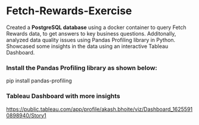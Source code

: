 # Fetch-Rewards-Exercise

Created a **PostgreSQL database** using a docker container to query Fetch Rewards data, to get answers to key business questions.
Additonally, analyzed data quality issues using Pandas Profiling library in Python. Showcased some insights in the data using an interactive Tableau Dashboard. 

### Install the Pandas Profiling library as shown below:
pip install pandas-profiling

### Tableau Dashboard with more insights
https://public.tableau.com/app/profile/akash.bhoite/viz/Dashboard_16255910898940/Story1
